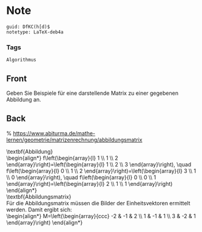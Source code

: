 # Note
```
guid: DfKC(h[d)$
notetype: LaTeX-deb4a
```

### Tags
```
Algorithmus
```

## Front
Geben Sie Beispiele für eine darstellende Matrix zu einer gegebenen Abbildung an.

## Back
% <a href="https://www.abiturma.de/mathe-lernen/geometrie/matrizenrechnung/abbildungsmatrix">https://www.abiturma.de/mathe-lernen/geometrie/matrizenrechnung/abbildungsmatrix</a><div>
</div><div>\textbf{Abbildung}</div><div>
</div><div>\begin{align*}
f\left(\begin{array}{l}
1 \\
1 \\
2
\end{array}\right)=\left(\begin{array}{l}
1 \\
2 \\
3
\end{array}\right), \quad f\left(\begin{array}{l}
0 \\
1 \\
2
\end{array}\right)=\left(\begin{array}{l}
3 \\
1 \\
0
\end{array}\right), \quad f\left(\begin{array}{l}
0 \\
0 \\
1
\end{array}\right)=\left(\begin{array}{l}
2 \\
1 \\
1
\end{array}\right)
\end{align*}
</div><div>
</div><div>
</div><div>\textbf{Abbildungsmatrix}</div><div>
</div><div>Für die Abbildungsmatrix müssen die Bilder der Einheitsvektoren ermittelt werden. Damit ergibt sich:</div><div>
</div><div>\begin{align*}
M=\left(\begin{array}{ccc}
-2 & -1 & 2 \\
1 & -1 & 1 \\
3 & -2 & 1
\end{array}\right)
\end{align*}
</div>
